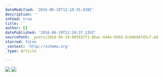 ```yaml
---
dateModified: '2016-06-19T12:19:35.938Z'
description: ''
inFeed: true
title: ''
author: []
datePublished: '2016-06-19T12:19:37.135Z'
sourcePath: _posts/2016-06-19-00f837f1-86ac-444e-936d-2cb4b487d5cf.md
starred: false
_context: 'http://schema.org'
_type: Article

---
```

![](https://the-grid-user-content.s3-us-west-2.amazonaws.com/bf921d25-bf39-4d90-b2d4-c4e097a9e072.jpg)
![](https://the-grid-user-content.s3-us-west-2.amazonaws.com/6fe4ed42-06ee-4d4b-88bf-cc51c2a2f3ba.jpg)